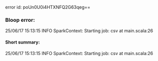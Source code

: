 error id: poUn0U0i4HTXNFQ2G63qeg==
### Bloop error:

25/06/17 15:13:15 INFO SparkContext: Starting job: csv at main.scala:26
#### Short summary: 

25/06/17 15:13:15 INFO SparkContext: Starting job: csv at main.scala:26